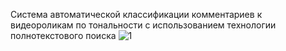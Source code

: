 Система автоматической классификации комментариев к видеороликам по тональности с использованием технологии полнотекстового поиска
![1](https://www.sharelatex.com/project/5af06eaeb8756863e250d361/file/5b158cfd20f9387e8dc43bef "Пользовательский интерфейс классификации комментариев по идентификатору канала") 
